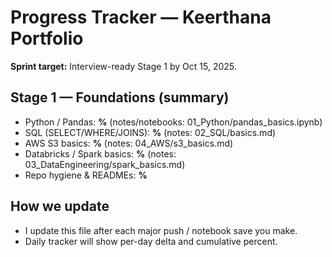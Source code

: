 # Progress Tracker — Keerthana Portfolio

**Sprint target:** Interview-ready Stage 1 by Oct 15, 2025.

## Stage 1 — Foundations (summary)
- Python / Pandas:  __%__  (notes/notebooks: 01_Python/pandas_basics.ipynb)
- SQL (SELECT/WHERE/JOINS): __%__  (notes: 02_SQL/basics.md)
- AWS S3 basics: __%__  (notes: 04_AWS/s3_basics.md)
- Databricks / Spark basics: __%__  (notes: 03_DataEngineering/spark_basics.md)
- Repo hygiene & READMEs: __%__ 

## How we update
- I update this file after each major push / notebook save you make.
- Daily tracker will show per-day delta and cumulative percent.
